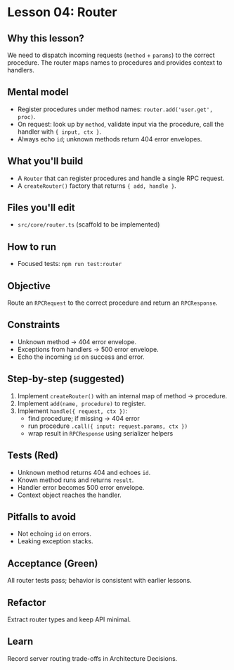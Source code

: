 # Lesson 04: Router

## Why this lesson?
We need to dispatch incoming requests (`method` + `params`) to the correct procedure. The router maps names to procedures and provides context to handlers.

## Mental model
- Register procedures under method names: `router.add('user.get', proc)`.
- On request: look up by `method`, validate input via the procedure, call the handler with `{ input, ctx }`.
- Always echo `id`; unknown methods return 404 error envelopes.

## What you'll build
- A `Router` that can register procedures and handle a single RPC request.
- A `createRouter()` factory that returns `{ add, handle }`.

## Files you'll edit
- `src/core/router.ts` (scaffold to be implemented)

## How to run
- Focused tests: `npm run test:router`

## Objective
Route an `RPCRequest` to the correct procedure and return an `RPCResponse`.

## Constraints
- Unknown method → 404 error envelope.
- Exceptions from handlers → 500 error envelope.
- Echo the incoming `id` on success and error.

## Step-by-step (suggested)
1. Implement `createRouter()` with an internal map of method → procedure.
2. Implement `add(name, procedure)` to register.
3. Implement `handle({ request, ctx })`:
   - find procedure; if missing → 404 error
   - run procedure `.call({ input: request.params, ctx })`
   - wrap result in `RPCResponse` using serializer helpers

## Tests (Red)
- Unknown method returns 404 and echoes `id`.
- Known method runs and returns `result`.
- Handler error becomes 500 error envelope.
- Context object reaches the handler.

## Pitfalls to avoid
- Not echoing `id` on errors.
- Leaking exception stacks.

## Acceptance (Green)
All router tests pass; behavior is consistent with earlier lessons.

## Refactor
Extract router types and keep API minimal.

## Learn
Record server routing trade-offs in Architecture Decisions.
